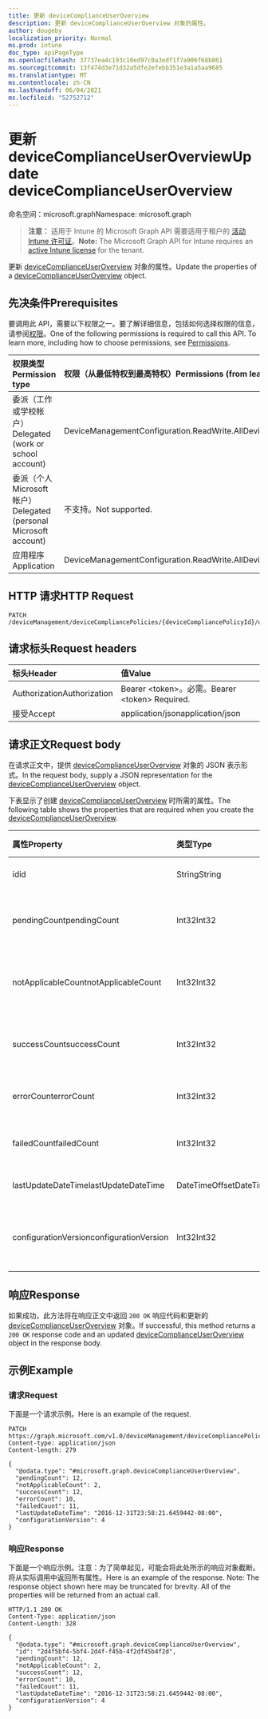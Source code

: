 ```yaml
---
title: 更新 deviceComplianceUserOverview
description: 更新 deviceComplianceUserOverview 对象的属性。
author: dougeby
localization_priority: Normal
ms.prod: intune
doc_type: apiPageType
ms.openlocfilehash: 37737ea4c193c10ed97c0a3edf1f7a906f68b861
ms.sourcegitcommit: 13f474d3e71d32a5dfe2efebb351e3a1a5aa9685
ms.translationtype: MT
ms.contentlocale: zh-CN
ms.lasthandoff: 06/04/2021
ms.locfileid: "52752712"
---
```

# <a name="update-devicecomplianceuseroverview"></a><span data-ttu-id="d875f-103">更新 deviceComplianceUserOverview</span><span class="sxs-lookup"><span data-stu-id="d875f-103">Update deviceComplianceUserOverview</span></span>

<span data-ttu-id="d875f-104">命名空间：microsoft.graph</span><span class="sxs-lookup"><span data-stu-id="d875f-104">Namespace: microsoft.graph</span></span>

> <span data-ttu-id="d875f-105">**注意：** 适用于 Intune 的 Microsoft Graph API 需要适用于租户的 [活动 Intune 许可证](https://go.microsoft.com/fwlink/?linkid=839381)。</span><span class="sxs-lookup"><span data-stu-id="d875f-105">**Note:** The Microsoft Graph API for Intune requires an [active Intune license](https://go.microsoft.com/fwlink/?linkid=839381) for the tenant.</span></span>

<span data-ttu-id="d875f-106">更新 [deviceComplianceUserOverview](../resources/intune-deviceconfig-devicecomplianceuseroverview.md) 对象的属性。</span><span class="sxs-lookup"><span data-stu-id="d875f-106">Update the properties of a [deviceComplianceUserOverview](../resources/intune-deviceconfig-devicecomplianceuseroverview.md) object.</span></span>

## <a name="prerequisites"></a><span data-ttu-id="d875f-107">先决条件</span><span class="sxs-lookup"><span data-stu-id="d875f-107">Prerequisites</span></span>
<span data-ttu-id="d875f-p101">要调用此 API，需要以下权限之一。要了解详细信息，包括如何选择权限的信息，请参阅[权限](/graph/permissions-reference)。</span><span class="sxs-lookup"><span data-stu-id="d875f-p101">One of the following permissions is required to call this API. To learn more, including how to choose permissions, see [Permissions](/graph/permissions-reference).</span></span>

|<span data-ttu-id="d875f-110">权限类型</span><span class="sxs-lookup"><span data-stu-id="d875f-110">Permission type</span></span>|<span data-ttu-id="d875f-111">权限（从最低特权到最高特权）</span><span class="sxs-lookup"><span data-stu-id="d875f-111">Permissions (from least to most privileged)</span></span>|
|:---|:---|
|<span data-ttu-id="d875f-112">委派（工作或学校帐户）</span><span class="sxs-lookup"><span data-stu-id="d875f-112">Delegated (work or school account)</span></span>|<span data-ttu-id="d875f-113">DeviceManagementConfiguration.ReadWrite.All</span><span class="sxs-lookup"><span data-stu-id="d875f-113">DeviceManagementConfiguration.ReadWrite.All</span></span>|
|<span data-ttu-id="d875f-114">委派（个人 Microsoft 帐户）</span><span class="sxs-lookup"><span data-stu-id="d875f-114">Delegated (personal Microsoft account)</span></span>|<span data-ttu-id="d875f-115">不支持。</span><span class="sxs-lookup"><span data-stu-id="d875f-115">Not supported.</span></span>|
|<span data-ttu-id="d875f-116">应用程序</span><span class="sxs-lookup"><span data-stu-id="d875f-116">Application</span></span>|<span data-ttu-id="d875f-117">DeviceManagementConfiguration.ReadWrite.All</span><span class="sxs-lookup"><span data-stu-id="d875f-117">DeviceManagementConfiguration.ReadWrite.All</span></span>|

## <a name="http-request"></a><span data-ttu-id="d875f-118">HTTP 请求</span><span class="sxs-lookup"><span data-stu-id="d875f-118">HTTP Request</span></span>
<!-- {
  "blockType": "ignored"
}
-->
``` http
PATCH /deviceManagement/deviceCompliancePolicies/{deviceCompliancePolicyId}/userStatusOverview
```

## <a name="request-headers"></a><span data-ttu-id="d875f-119">请求标头</span><span class="sxs-lookup"><span data-stu-id="d875f-119">Request headers</span></span>
|<span data-ttu-id="d875f-120">标头</span><span class="sxs-lookup"><span data-stu-id="d875f-120">Header</span></span>|<span data-ttu-id="d875f-121">值</span><span class="sxs-lookup"><span data-stu-id="d875f-121">Value</span></span>|
|:---|:---|
|<span data-ttu-id="d875f-122">Authorization</span><span class="sxs-lookup"><span data-stu-id="d875f-122">Authorization</span></span>|<span data-ttu-id="d875f-123">Bearer &lt;token&gt;。必需。</span><span class="sxs-lookup"><span data-stu-id="d875f-123">Bearer &lt;token&gt; Required.</span></span>|
|<span data-ttu-id="d875f-124">接受</span><span class="sxs-lookup"><span data-stu-id="d875f-124">Accept</span></span>|<span data-ttu-id="d875f-125">application/json</span><span class="sxs-lookup"><span data-stu-id="d875f-125">application/json</span></span>|

## <a name="request-body"></a><span data-ttu-id="d875f-126">请求正文</span><span class="sxs-lookup"><span data-stu-id="d875f-126">Request body</span></span>
<span data-ttu-id="d875f-127">在请求正文中，提供 [deviceComplianceUserOverview](../resources/intune-deviceconfig-devicecomplianceuseroverview.md) 对象的 JSON 表示形式。</span><span class="sxs-lookup"><span data-stu-id="d875f-127">In the request body, supply a JSON representation for the [deviceComplianceUserOverview](../resources/intune-deviceconfig-devicecomplianceuseroverview.md) object.</span></span>

<span data-ttu-id="d875f-128">下表显示了创建 [deviceComplianceUserOverview](../resources/intune-deviceconfig-devicecomplianceuseroverview.md) 时所需的属性。</span><span class="sxs-lookup"><span data-stu-id="d875f-128">The following table shows the properties that are required when you create the [deviceComplianceUserOverview](../resources/intune-deviceconfig-devicecomplianceuseroverview.md).</span></span>

|<span data-ttu-id="d875f-129">属性</span><span class="sxs-lookup"><span data-stu-id="d875f-129">Property</span></span>|<span data-ttu-id="d875f-130">类型</span><span class="sxs-lookup"><span data-stu-id="d875f-130">Type</span></span>|<span data-ttu-id="d875f-131">说明</span><span class="sxs-lookup"><span data-stu-id="d875f-131">Description</span></span>|
|:---|:---|:---|
|<span data-ttu-id="d875f-132">id</span><span class="sxs-lookup"><span data-stu-id="d875f-132">id</span></span>|<span data-ttu-id="d875f-133">String</span><span class="sxs-lookup"><span data-stu-id="d875f-133">String</span></span>|<span data-ttu-id="d875f-134">实体的键。</span><span class="sxs-lookup"><span data-stu-id="d875f-134">Key of the entity.</span></span>|
|<span data-ttu-id="d875f-135">pendingCount</span><span class="sxs-lookup"><span data-stu-id="d875f-135">pendingCount</span></span>|<span data-ttu-id="d875f-136">Int32</span><span class="sxs-lookup"><span data-stu-id="d875f-136">Int32</span></span>|<span data-ttu-id="d875f-137">待定用户的数量</span><span class="sxs-lookup"><span data-stu-id="d875f-137">Number of pending Users</span></span>|
|<span data-ttu-id="d875f-138">notApplicableCount</span><span class="sxs-lookup"><span data-stu-id="d875f-138">notApplicableCount</span></span>|<span data-ttu-id="d875f-139">Int32</span><span class="sxs-lookup"><span data-stu-id="d875f-139">Int32</span></span>|<span data-ttu-id="d875f-140">不适用用户的数量</span><span class="sxs-lookup"><span data-stu-id="d875f-140">Number of not applicable users</span></span>|
|<span data-ttu-id="d875f-141">successCount</span><span class="sxs-lookup"><span data-stu-id="d875f-141">successCount</span></span>|<span data-ttu-id="d875f-142">Int32</span><span class="sxs-lookup"><span data-stu-id="d875f-142">Int32</span></span>|<span data-ttu-id="d875f-143">成功用户的数量</span><span class="sxs-lookup"><span data-stu-id="d875f-143">Number of succeeded Users</span></span>|
|<span data-ttu-id="d875f-144">errorCount</span><span class="sxs-lookup"><span data-stu-id="d875f-144">errorCount</span></span>|<span data-ttu-id="d875f-145">Int32</span><span class="sxs-lookup"><span data-stu-id="d875f-145">Int32</span></span>|<span data-ttu-id="d875f-146">错误用户的数量</span><span class="sxs-lookup"><span data-stu-id="d875f-146">Number of error Users</span></span>|
|<span data-ttu-id="d875f-147">failedCount</span><span class="sxs-lookup"><span data-stu-id="d875f-147">failedCount</span></span>|<span data-ttu-id="d875f-148">Int32</span><span class="sxs-lookup"><span data-stu-id="d875f-148">Int32</span></span>|<span data-ttu-id="d875f-149">失败用户的数量</span><span class="sxs-lookup"><span data-stu-id="d875f-149">Number of failed Users</span></span>|
|<span data-ttu-id="d875f-150">lastUpdateDateTime</span><span class="sxs-lookup"><span data-stu-id="d875f-150">lastUpdateDateTime</span></span>|<span data-ttu-id="d875f-151">DateTimeOffset</span><span class="sxs-lookup"><span data-stu-id="d875f-151">DateTimeOffset</span></span>|<span data-ttu-id="d875f-152">上次更新时间</span><span class="sxs-lookup"><span data-stu-id="d875f-152">Last update time</span></span>|
|<span data-ttu-id="d875f-153">configurationVersion</span><span class="sxs-lookup"><span data-stu-id="d875f-153">configurationVersion</span></span>|<span data-ttu-id="d875f-154">Int32</span><span class="sxs-lookup"><span data-stu-id="d875f-154">Int32</span></span>|<span data-ttu-id="d875f-155">用于此概述的策略版本</span><span class="sxs-lookup"><span data-stu-id="d875f-155">Version of the policy for that overview</span></span>|



## <a name="response"></a><span data-ttu-id="d875f-156">响应</span><span class="sxs-lookup"><span data-stu-id="d875f-156">Response</span></span>
<span data-ttu-id="d875f-157">如果成功，此方法将在响应正文中返回 `200 OK` 响应代码和更新的 [deviceComplianceUserOverview](../resources/intune-deviceconfig-devicecomplianceuseroverview.md) 对象。</span><span class="sxs-lookup"><span data-stu-id="d875f-157">If successful, this method returns a `200 OK` response code and an updated [deviceComplianceUserOverview](../resources/intune-deviceconfig-devicecomplianceuseroverview.md) object in the response body.</span></span>

## <a name="example"></a><span data-ttu-id="d875f-158">示例</span><span class="sxs-lookup"><span data-stu-id="d875f-158">Example</span></span>

### <a name="request"></a><span data-ttu-id="d875f-159">请求</span><span class="sxs-lookup"><span data-stu-id="d875f-159">Request</span></span>
<span data-ttu-id="d875f-160">下面是一个请求示例。</span><span class="sxs-lookup"><span data-stu-id="d875f-160">Here is an example of the request.</span></span>
``` http
PATCH https://graph.microsoft.com/v1.0/deviceManagement/deviceCompliancePolicies/{deviceCompliancePolicyId}/userStatusOverview
Content-type: application/json
Content-length: 279

{
  "@odata.type": "#microsoft.graph.deviceComplianceUserOverview",
  "pendingCount": 12,
  "notApplicableCount": 2,
  "successCount": 12,
  "errorCount": 10,
  "failedCount": 11,
  "lastUpdateDateTime": "2016-12-31T23:58:21.6459442-08:00",
  "configurationVersion": 4
}
```

### <a name="response"></a><span data-ttu-id="d875f-161">响应</span><span class="sxs-lookup"><span data-stu-id="d875f-161">Response</span></span>
<span data-ttu-id="d875f-p102">下面是一个响应示例。注意：为了简单起见，可能会将此处所示的响应对象截断。将从实际调用中返回所有属性。</span><span class="sxs-lookup"><span data-stu-id="d875f-p102">Here is an example of the response. Note: The response object shown here may be truncated for brevity. All of the properties will be returned from an actual call.</span></span>
``` http
HTTP/1.1 200 OK
Content-Type: application/json
Content-Length: 328

{
  "@odata.type": "#microsoft.graph.deviceComplianceUserOverview",
  "id": "2d4f5bf4-5bf4-2d4f-f45b-4f2df45b4f2d",
  "pendingCount": 12,
  "notApplicableCount": 2,
  "successCount": 12,
  "errorCount": 10,
  "failedCount": 11,
  "lastUpdateDateTime": "2016-12-31T23:58:21.6459442-08:00",
  "configurationVersion": 4
}
```




